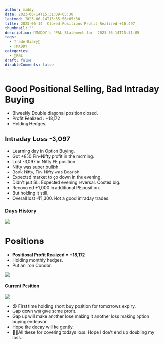 ```yaml
---
author: maddy
date: 2023-06-14T15:31:09+05:30
lastmod: 2023-06-14T15:35:56+05:30
title: 2023-06-14  Closed Positions Profit Realized +16,497
thumbnail: ""
description: 🧔MADDY's 💸P&L Statement for  2023-06-14T15:31:09
tags:
  - Trade-Diary📗
  - 🧔MADDY
categories:
  - 💸P&L
draft: false
disableComments: false
---
```


# Good Positional Selling, Bad Intraday Buying

- Biweekly Double diagonal position closed.
- Profit Realized : +18,172
- Holding Hedges.

## Intraday Loss -3,097

- Learning day in Option Buying.
- Got +850 Fin-Nifty profit in the morning.
- Lost -3,097 in Nifty PE position.
- Nifty was super bullish.
- Bank Nifty, Fin-Nifty was Bearish.
- Expected market to go down in the evening.
- Didn't put SL. Expected evening reversal. Costed big.
- Recovered +1,000 in additional PE position.
- But holding it still.
- Overall lost -₹1,300. Not a good intraday trades.

### Days History

![](https://i.imgur.com/bYVbOkJ.png)

# Positions

- **Positional Profit Realized = +18,172**
- Holding monthly hedges.
- Put an Iron Condor.

![](https://i.imgur.com/fopfVyQ.png)

#### Current Position

![](https://i.imgur.com/iy2UXnS.png)

- 😨 First time holding short buy position for tomorrows expiry.
- Gap down will give some profit.
- Gap up will make another lose making it another loss making option buying endeavor.
- Hope the decay will be gently.
- 🤞🏼All these for covering todays loss. Hope I don't end up doubling my loss.

